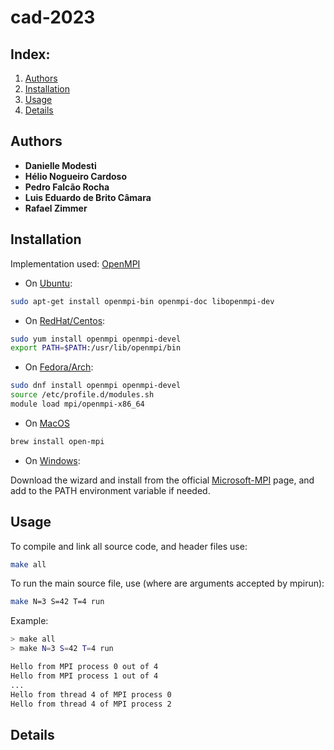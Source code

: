 # cad-2023

## Index:
1. [Authors](https://github.com/rzimmerdev/cad-2023/tree/main#authors)
2. [Installation](https://github.com/rzimmerdev/cad-2023/tree/main#installation)
3. [Usage](https://github.com/rzimmerdev/cad-2023/tree/main#usage)
4. [Details](https://github.com/rzimmerdev/cad-2023/tree/main#details)

## Authors

* __Danielle Modesti__
* __Hélio Nogueiro Cardoso__
* __Pedro Falcão Rocha__
* __Luis Eduardo de Brito Câmara__
* __Rafael Zimmer__

## Installation

Implementation used: [OpenMPI](https://www.open-mpi.org/software/ompi/v5.0/)

* On [Ubuntu](https://packages.ubuntu.com/search?keywords=openmpi):

```bash
sudo apt-get install openmpi-bin openmpi-doc libopenmpi-dev
```

* On [RedHat/Centos](https://linuxdesktops.soton.ac.uk/openmpi.html):

```bash
sudo yum install openmpi openmpi-devel
export PATH=$PATH:/usr/lib/openmpi/bin
```

* On [Fedora/Arch](https://archlinux.org/packages/extra/x86_64/openmpi/):

```bash
sudo dnf install openmpi openmpi-devel
source /etc/profile.d/modules.sh
module load mpi/openmpi-x86_64
```

* On [MacOS](https://formulae.brew.sh/formula/open-mpi)

```bash
brew install open-mpi
```

* On [Windows](https://learn.microsoft.com/en-us/message-passing-interface/microsoft-mpi):

Download the wizard and install from the official [Microsoft-MPI](https://learn.microsoft.com/en-us/message-passing-interface/microsoft-mpi) page, and add to the PATH environment variable if needed. 

## Usage

To compile and link all source code, and header files use:
```bash
make all
```

To run the main source file, use (where _<args>_ are arguments accepted by mpirun):
```bash
make N=3 S=42 T=4 run
```

Example:

```bash
> make all
> make N=3 S=42 T=4 run

Hello from MPI process 0 out of 4
Hello from MPI process 1 out of 4
...
Hello from thread 4 of MPI process 0
Hello from thread 4 of MPI process 2
```

## Details
